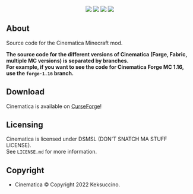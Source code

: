 <p style="text-align: center;">
<a href="https://discord.gg/UzmeWkD"><img src="https://discordapp.com/api/guilds/704163135787106365/widget.png?style=banner2" /></a> 
<a href="https://twitter.com/keksuccino"><img src="https://user-images.githubusercontent.com/35544624/132924153-df28357d-6816-48a2-96a8-594333d3b075.png" /></a> 
<a href="https://www.patreon.com/keksuccino"><img src="https://user-images.githubusercontent.com/35544624/132924155-25fe4269-5936-4cac-88cf-5d6069e0443a.png" /></a> 
<a href="https://paypal.me/TimSchroeter"><img src="https://user-images.githubusercontent.com/35544624/132924156-ec4300ea-7e10-40de-a271-8effb8fbf5cf.png" /></a>
</p>

## About

Source code for the Cinematica Minecraft mod.

**The source code for the different versions of Cinematica (Forge, Fabric, multiple MC versions) is separated by branches.**<br>
**For example, if you want to see the code for Cinematica Forge MC 1.16, use the `forge-1.16` branch.**

## Download

Cinematica is available on [CurseForge](https://www.curseforge.com/minecraft/mc-mods/cinematica-forge)!

## Licensing

Cinematica is licensed under DSMSL (DON'T SNATCH MA STUFF LICENSE).<br>
See `LICENSE.md` for more information.

## Copyright

- Cinematica © Copyright 2022 Keksuccino.<br>
